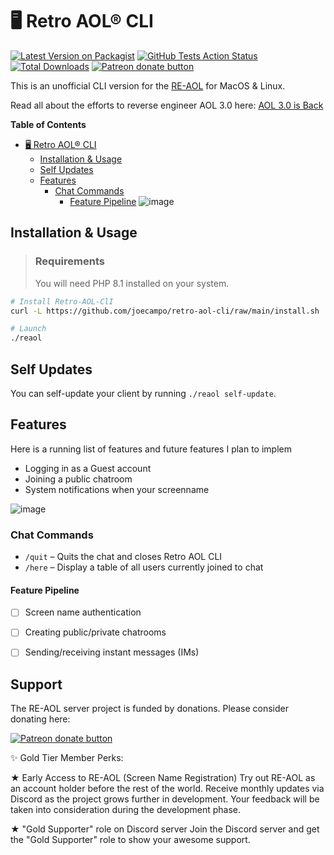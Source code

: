 # 🖥 Retro AOL® CLI
[![Latest Version on Packagist](https://img.shields.io/packagist/v/joecampo/retro-aol-cli.svg?style=flat-square)](https://packagist.org/packages/joecampo/retro-aol-cli)
[![GitHub Tests Action Status](https://github.com/joecampo/retro-aol-cli/actions/workflows/run-tests.yml/badge.svg?branch=main)](https://github.com/joecampo/retro-aol-cli/actions/workflows/run-tests.yml)
[![Total Downloads](https://img.shields.io/packagist/dt/joecampo/retro-aol-cli.svg?style=flat-square)](https://packagist.org/packages/joecampo/retro-aol-cli)
<span class="badge-patreon"><a href="https://www.patreon.com/re_aol" title="Donate to the RE-AOL project using Patreon"><img src="https://img.shields.io/badge/patreon-donate-green.svg" alt="Patreon donate button" /></a></span>

This is an unofficial CLI version for the [RE-AOL](https://github.com/irBags/Retro-AOL-client) for MacOS & Linux.

Read all about the efforts to reverse engineer AOL 3.0 here: [AOL 3.0 is Back](https://g.livejournal.com/10829.html)

**Table of Contents**

- [🖥 Retro AOL® CLI](#-retro-aol-cli)
  - [Installation & Usage](#installation--usage)
  - [Self Updates](#self-updates)
  - [Features](#features)
    - [Chat Commands](#chat-commands)
      - [Feature Pipeline](#feature-pipeline)
![image](https://user-images.githubusercontent.com/3619398/173594316-ea31862b-741a-4f20-872d-d8e2a0c82bc7.png)


## Installation & Usage

> ### Requirements
> You will need PHP 8.1 installed on your system.

```bash
# Install Retro-AOL-ClI
curl -L https://github.com/joecampo/retro-aol-cli/raw/main/install.sh | sh

# Launch
./reaol
```

## Self Updates

You can self-update your client by running `./reaol self-update`.

## Features

Here is a running list of features and future features I plan to implem

- Logging in as a Guest account
- Joining a public chatroom
- System notifications when your screenname 

![image](https://user-images.githubusercontent.com/3619398/173602332-7e574059-0821-4c2b-b895-7046fd0f28aa.png)


### Chat Commands

- `/quit` – Quits the chat and closes Retro AOL CLI
- `/here` – Display a table of all users currently joined to chat

#### Feature Pipeline
- [ ] Screen name authentication
- [ ] Creating public/private chatrooms
- [ ] Sending/receiving instant messages (IMs)


## Support

The RE-AOL server project is funded by donations. Please consider donating here:

<span class="badge-patreon"><a href="https://www.patreon.com/re_aol" title="Donate to this project using Patreon"><img src="https://img.shields.io/badge/patreon-donate-green.svg" alt="Patreon donate button" /></a></span>

✨ Gold Tier Member Perks:

★ Early Access to RE-AOL (Screen Name Registration)
Try out RE-AOL as an account holder before the rest of the world. Receive monthly updates via Discord as the project grows further in development. Your feedback will be taken into consideration during the development phase.

★ "Gold Supporter" role on Discord server
Join the Discord server and get the "Gold Supporter" role to show your awesome support.
